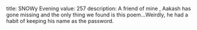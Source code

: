 title: SNOWy Evening
value: 257
description: A friend of mine , Aakash has gone missing and the only thing we found is this poem...Weirdly, he had a habit of keeping his name as the password. 
